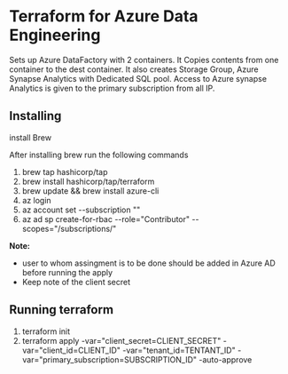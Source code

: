 # Terraform for Azure Data Engineering

Sets up Azure DataFactory with 2 containers. It Copies contents from one container to the dest container. It also creates Storage Group, Azure Synapse Analytics with Dedicated SQL pool. Access to Azure synapse Analytics is given to the primary subscription from all IP. 
## Installing

install Brew


After installing brew run the following commands <br>

1. brew tap hashicorp/tap <br>
2. brew install hashicorp/tap/terraform<br>
3. brew update && brew install azure-cli<br>               
4. az login<br>
5. az account set --subscription "<SUBSCRIPTION ID>"
6. az ad sp create-for-rbac --role="Contributor" --scopes="/subscriptions/<SUBSCRIPTION ID>"

**Note:**
- user to whom assingment is to be done should be added in Azure AD before running the apply
- Keep note of the client secret 

## Running terraform

1. terraform init<br>
2. terraform apply -var="client_secret=CLIENT_SECRET" -var="client_id=CLIENT_ID" -var="tenant_id=TENTANT_ID"         -var="primary_subscription=SUBSCRIPTION_ID" -auto-approve


